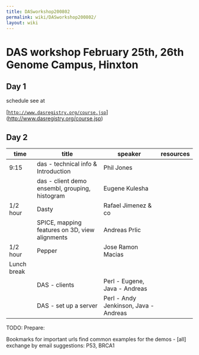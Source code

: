 ```yaml
---
title: DASworkshop200802
permalink: wiki/DASworkshop200802/
layout: wiki
---
```


DAS workshop February 25th, 26th Genome Campus, Hinxton
=======================================================

Day 1
-----

schedule see at

[[`http://www.dasregistry.org/course.jsp`](http://www.dasregistry.org/course.jsp)](http://www.dasregistry.org/course.jsp)

Day 2
-----

| time        | title                                          | speaker                               | resources |
|-------------|------------------------------------------------|---------------------------------------|-----------|
| 9:15        | das - technical info & Introduction            | Phil Jones                            |           |
|             | das - client demo ensembl, grouping, histogram | Eugene Kulesha                        |           |
| 1/2 hour    | Dasty                                          | Rafael Jimenez & co                   |           |
|             | SPICE, mapping features on 3D, view alignments | Andreas Prlic                         |           |
| 1/2 hour    | Pepper                                         | Jose Ramon Macias                     |           |
| Lunch break |                                                |                                       |           |
|             | DAS - clients                                  | Perl - Eugene, Java - Andreas         |           |
|             | DAS - set up a server                          | Perl - Andy Jenkinson, Java - Andreas |

TODO: Prepare:

Bookmarks for important urls find common examples for the demos -
\[all\] exchange by email suggestions: P53, BRCA1
